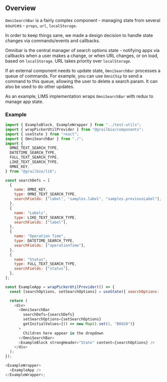 ## Overview

`OmniSearchBar` is a fairly complex component - managing state from several sources - `props`, `url`, `localStorage`.

In order to keep things sane, we made a design decision to handle state changes via commands/events and callbacks.

Omnibar is the central manager of search options state - notifying apps via callbacks when a user makes a change, or when URL changes, or on load, based on `localStorage`. URL takes priority over `localStorage`.

If an external component needs to update state, `OmniSearchBar` processes a queue of commands. For example, you can use `OmniChip` to send a command to this queue, allowing the user to delete a search param. It can also be used to do other updates.

As an example, LIMS implementation wraps `OmniSearchBar` with redux to manage app state.

### Example

```js
import { ExampleBlock, ExampleWrapper } from "../test-utils";
import { wrapPickerUtilProvider } from "@grailbio/components";
import { useState } from "react";
import { OmniSearchBar } from "./";
import {
  OMNI_TEXT_SEARCH_TYPE,
  DATETIME_SEARCH_TYPE,
  FULL_TEXT_SEARCH_TYPE,
  LIKE_TEXT_SEARCH_TYPE,
  OMNI_KEY,
} from "@grailbio/lib";

const searchDefs = [
  {
    name: OMNI_KEY,
    type: OMNI_TEXT_SEARCH_TYPE,
    searchFields: ["label", "samples.label", "samples.previousLabel"],
  },
  {
    name: "Labels",
    type: LIKE_TEXT_SEARCH_TYPE,
    searchFields: ["label"],
  },
  {
    name: "Operation Time",
    type: DATETIME_SEARCH_TYPE,
    searchFields: ["operationTime"],
  },
  {
    name: "Status",
    type: FULL_TEXT_SEARCH_TYPE,
    searchFields: ["status"],
  },
];

const ExampleApp = wrapPickerUtilProvider(() => {
  const [searchOptions, setSearchOptions] = useState({ searchOptions: [] });

  return (
    <div>
      <OmniSearchBar
        searchDefs={searchDefs}
        setSearchOptions={setSearchOptions}
        getInitialValues={() => new Map().set(1, "B0420")}
      >
        Children here appear in the dropdown
      </OmniSearchBar>
      <ExampleBlock strongHeader="State" content={searchOptions} />
    </div>
  );
});

<ExampleWrapper>
  <ExampleApp />
</ExampleWrapper>;
```
